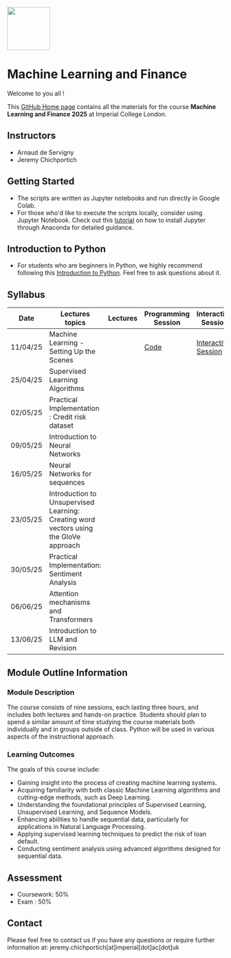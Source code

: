 
<img src="https://drive.google.com/uc?export=view&id=1gmxxmwCR1WXK0IYtNqvE4QXFleznWqQO" height="100"/>  <h1>Machine Learning and Finance </h1>

Welcome to you all !

This [GitHub Home page](https://github.com/Jandsy/ml_finance_imperial) contains all the materials for the course **Machine Learning and Finance 2025** at Imperial College London.

## Instructors
* Arnaud de Servigny
* Jeremy Chichportich

## Getting Started

* The scripts are written as Jupyter notebooks and run directly in Google Colab.
* For those who'd like to execute the scripts locally, consider using Jupyter Notebook. Check out this [tutorial](https://test-jupyter.readthedocs.io/en/latest/install.html) on how to install Jupyter through Anaconda for detailed guidance.

## Introduction to Python
* For students who are beginners in Python, we highly recommend following this [Introduction to Python](Additional_Materials/Programming_Session_0.ipynb). Feel free to ask questions about it. 

## Syllabus 

| Date    |  Lectures topics  | Lectures | Programming Session | Interactive Session |Quiz | Additional Reading |
|----------| ----------- | ----------- |  ----------- | ----------- | ----------- | ----------- | 
| 11/04/25 |  Machine Learning - Setting Up the Scenes ||[Code](Programming_Sessions/Programming_session_1/Programming_session_1.ipynb "Session_1") |[Interactive Session](https://forms.gle/VgF2zdDqg3fSm3MJ8)  |[Quiz](https://forms.gle/jMMGmwztNHL3Lfkf6) |  |
| 25/04/25 |  Supervised Learning Algorithms| | | | |
| 02/05/25 |  Practical Implementation : Credit risk dataset | | | | |
| 09/05/25 |  Introduction to Neural Networks | | | | |
| 16/05/25 |  Neural Networks for sequences| | | | | |
| 23/05/25 |  Introduction to Unsupervised Learning: Creating word vectors using the GloVe approach  | | | | | 
| 30/05/25 |  Practical Implementation: Sentiment Analysis| |  | |
| 06/06/25 |  Attention mechanisms and Transformers | | | | |
| 13/06/25 |  Introduction to LLM and Revision | | | | |<br/>


## Module Outline Information

### Module Description
The course consists of nine sessions, each lasting three hours, and includes both lectures and hands-on practice. Students should plan to spend a similar amount of time studying the course materials both individually and in groups outside of class. Python will be used in various aspects of the instructional approach.


### Learning Outcomes 


The goals of this course include:

* Gaining insight into the process of creating machine learning systems.
* Acquiring familiarity with both classic Machine Learning algorithms and cutting-edge methods, such as Deep Learning.
* Understanding the foundational principles of Supervised Learning, Unsupervised Learning, and Sequence Models.
* Enhancing abilities to handle sequential data, particularly for applications in Natural Language Processing.
* Applying supervised learning techniques to predict the risk of loan default.
* Conducting sentiment analysis using advanced algorithms designed for sequential data.


## Assessment 

* Coursework: 50%
* Exam : 50% 


## Contact

Please feel free to contact us if you have any questions or require further information at: jeremy.chichportich[at]imperial[dot]ac[dot]uk

